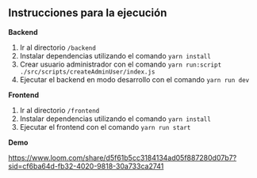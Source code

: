 ## Instrucciones para la ejecución

**Backend**

1.  Ir al directorio `/backend`
2.  Instalar dependencias utilizando el comando `yarn install`
3.  Crear usuario administrador con el comando `yarn run:script ./src/scripts/createAdminUser/index.js`
4.  Ejecutar el backend en modo desarrollo con el comando `yarn run dev`

**Frontend**

1.  Ir al directorio `/frontend`
2.  Instalar dependencias utilizando el comando `yarn install`
3.  Ejecutar el frontend con el comando `yarn run start`

**Demo**

https://www.loom.com/share/d5f61b5cc3184134ad05f887280d07b7?sid=cf6ba64d-fb32-4020-9818-30a733ca2741
